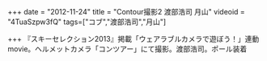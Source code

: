 +++
date = "2012-11-24"
title = "Contour撮影2 渡部浩司 月山"
videoid = "4TuaSzpw3fQ"
tags=["コブ","渡部浩司","月山"]

+++
『スキーセレクション2013』掲載「ウェアラブルカメラで遊ぼう！」連動movie。ヘルメットカメラ「コンツアー」にて撮影。渡部浩司。ポール装着
